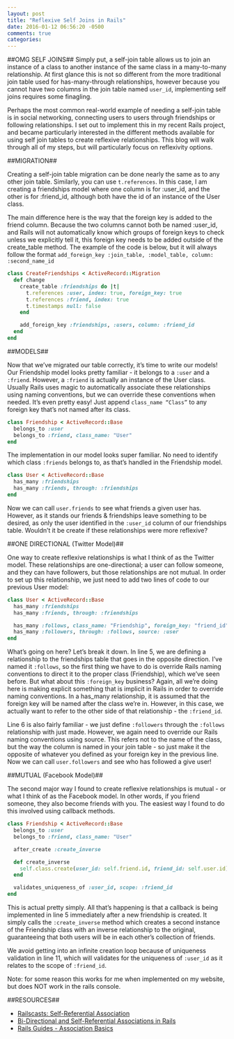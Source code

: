 ```yaml
---
layout: post
title: "Reflexive Self Joins in Rails"
date: 2016-01-12 06:56:20 -0500
comments: true
categories:
---
```


##OMG SELF JOINS##
Simply put, a self-join table allows us to join  an instance of a class to another instance of the same class in a many-to-many relationship. At first glance this is not so different from the more traditional join table used for has-many-through relationships, however because you cannot have two columns in the join table named `user_id`, implementing self joins requires some finagling.

Perhaps the most common real-world example of needing a self-join table is in social networking, connecting users to users through friendships or following relationships. I set out to implement this in my recent Rails project, and became particularly interested in the different methods available for using self join tables to create reflexive relationships. This blog will walk through all of my steps, but will particularly focus on reflexivity options.


##MIGRATION##

Creating a self-join table migration can be done nearly the same as to any other join table. Similarly, you can use `t.references`. In this case, I am creating a friendships model where one column is for :user_id, and the other is for :friend_id, although both have the id of an instance of the User class.

The main difference here is the way that the foreign key is added to the friend column. Because the two columns cannot both be named :user_id, and Rails will not automatically know which groups of foreign keys to check unless we explicitly tell it, this foreign key needs to be added outside of the create_table method. The example of the code is below, but it will always follow the format `add_foreign_key :join_table, :model_table, column: :second_name_id`


```ruby
class CreateFriendships < ActiveRecord::Migration
  def change
    create_table :friendships do |t|
      t.references :user, index: true, foreign_key: true
      t.references :friend, index: true
      t.timestamps null: false
    end

    add_foreign_key :friendships, :users, column: :friend_id
  end
end
```

##MODELS##

Now that we’ve migrated our table correctly, it’s time to write our models! Our Friendship model looks pretty familiar - it belongs to a `:user` and a `:friend`. However, a `:friend` is actually an instance of the User class. Usually Rails uses magic to automatically associate these relationships using naming conventions, but we can override these conventions when needed. It’s even pretty easy! Just append `class_name “Class”` to any foreign key that’s not named after its class.

```ruby
class Friendship < ActiveRecord::Base
  belongs_to :user
  belongs_to :friend, class_name: "User"
end
```

The implementation in our model looks super familiar. No need to identify which class `:friends` belongs to, as that’s handled in the Friendship model.

```ruby
class User < ActiveRecord::Base
  has_many :friendships
  has_many :friends, through: :friendships
end
```

Now we can call `user.friends` to see what friends a given user has. However, as it stands our friends & friendships leave something to be desired, as only the user identified in the `:user_id` column of our friendships table. Wouldn’t it be create if these relationships were more reflexive?


##ONE DIRECTIONAL (Twitter Model)##

One way to create reflexive relationships is what I think of as the Twitter model. These relationships are one-directional; a user can follow someone, and they can have followers, but those relationships are not mutual. In order to set up this relationship, we just need to add two lines of code to our previous User model:

```ruby
class User < ActiveRecord::Base
  has_many :friendships
  has_many :friends, through: :friendships

  has_many :follows, class_name: "Friendship", foreign_key: "friend_id"
  has_many :followers, through: :follows, source: :user
end
```

What’s going on here? Let’s break it down. In line 5, we are defining a relationship to the friendships table that goes in the opposite direction. I’ve named it `:follows`, so the first thing we have to do is override Rails naming conventions to direct it to the proper class (Friendship), which we’ve seen before. But what about this `:foreign_key` business? Again, all we’re doing here is making explicit something that is implicit in Rails in order to override naming conventions. In a has_many relationship, it is assumed that the foreign key will be named after the class we’re in. However, in this case, we actually want to refer to the other side of that relationship - the `:friend_id`.

Line 6 is also fairly familiar - we just define `:followers` through the `:follows` relationship with just made. However, we again need to override our Rails naming conventions using source. This refers not to the name of the class, but the way the column is named in your join table - so just make it the opposite of whatever you defined as your foreign key in the previous line. Now we can call `user.followers` and see who has followed a give user!





##MUTUAL (Facebook Model)##

The second major way I found to create reflexive relationships is mutual - or what I think of as the Facebook model. In other words, if you friend someone, they also become friends with you. The easiest way I found to do this involved using callback methods.

```ruby
class Friendship < ActiveRecord::Base
  belongs_to :user
  belongs_to :friend, class_name: "User"

  after_create :create_inverse

  def create_inverse
    self.class.create(user_id: self.friend.id, friend_id: self.user.id)
  end

  validates_uniqueness_of :user_id, scope: :friend_id
end
```
This is actual pretty simply. All that’s happening is that a callback is being implemented in line 5 immediately after a new friendship is created. It simply calls the `:create_inverse` method which creates a second instance of the Friendship class with an inverse relationship to the original, guaranteeing that both users will be in each other’s collection of friends.

We avoid getting into an infinite creation loop because of uniqueness validation in line 11, which will validates for the uniqueness of `:user_id` as it relates to the scope of `:friend_id`.

Note: for some reason this works for me when implemented on my website, but does NOT work in the rails console.


##RESOURCES##
+ [Railscasts: Self-Referential Association](http://railscasts.com/episodes/163-self-referential-association?view=asciicast)
+ [Bi-Directional and Self-Referential Associations in Rails](http://collectiveidea.com/blog/archives/2015/07/30/bi-directional-and-self-referential-associations-in-rails/)
+ [Rails Guides - Association Basics](http://guides.rubyonrails.org/association_basics.html#self-joins)
